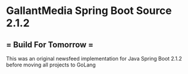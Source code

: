 <h1>GallantMedia Spring Boot Source 2.1.2</h1>
<h2>= Build For Tomorrow =</h2>
This was an original newsfeed implementation for Java Spring Boot 2.1.2 before moving all projects to GoLang
